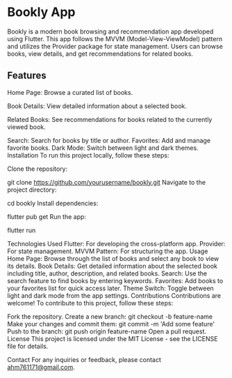 # Bookly App
Bookly is a modern book browsing and recommendation app developed using Flutter. This app follows the MVVM (Model-View-ViewModel) pattern and utilizes the Provider package for state management. Users can browse books, view details, and get recommendations for related books.

## Features
Home Page: Browse a curated list of books.

Book Details: View detailed information about a selected book.

Related Books: See recommendations for books related to the currently viewed book.

Search: Search for books by title or author.
Favorites: Add and manage favorite books.
Dark Mode: Switch between light and dark themes.
Installation
To run this project locally, follow these steps:

Clone the repository:


git clone https://github.com/yourusername/bookly.git
Navigate to the project directory:

cd bookly
Install dependencies:


flutter pub get
Run the app:


flutter run

Technologies Used
Flutter: For developing the cross-platform app.
Provider: For state management.
MVVM Pattern: For structuring the app.
Usage
Home Page: Browse through the list of books and select any book to view its details.
Book Details: Get detailed information about the selected book including title, author, description, and related books.
Search: Use the search feature to find books by entering keywords.
Favorites: Add books to your favorites list for quick access later.
Theme Switch: Toggle between light and dark mode from the app settings.
Contributions
Contributions are welcome! To contribute to this project, follow these steps:

Fork the repository.
Create a new branch: git checkout -b feature-name
Make your changes and commit them: git commit -m 'Add some feature'
Push to the branch: git push origin feature-name
Open a pull request.
License
This project is licensed under the MIT License - see the LICENSE file for details.

Contact
For any inquiries or feedback, please contact ahm761171@gmail.com.
